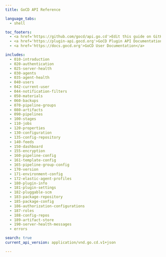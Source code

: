 ```yaml
---
title: GoCD API Reference

language_tabs:
  - shell

toc_footers:
  - <a href='https://github.com/gocd/api.go.cd'>Edit this guide on GitHub</a>
  - <a href='https://plugin-api.gocd.org'>GoCD Plugin API Documentation</a>
  - <a href='https://docs.gocd.org'>GoCD User Documentation</a>

includes:
  - 010-introduction
  - 020-authentication
  - 025-server-health
  - 030-agents
  - 035-agent-health
  - 040-users
  - 042-current-user
  - 044-notification-filters
  - 050-materials
  - 060-backups
  - 070-pipeline-groups
  - 080-artifacts
  - 090-pipelines
  - 100-stages
  - 110-jobs
  - 120-properties
  - 130-configuration
  - 135-config-repository
  - 140-feeds
  - 150-dashboard
  - 155-encryption
  - 160-pipeline-config
  - 161-template-config
  - 165-pipeline-group-config
  - 170-version
  - 171-environment-config
  - 172-elastic-agent-profiles
  - 180-plugin-info
  - 181-plugin-settings
  - 182-pluggable-scm
  - 183-package-repository
  - 185-package-config
  - 186-authorization-configurations
  - 187-roles
  - 188-config-repos
  - 189-artifact-store
  - 190-server-health-messages
  - errors

search: true
current_api_version: application/vnd.go.cd.v1+json

---
```

